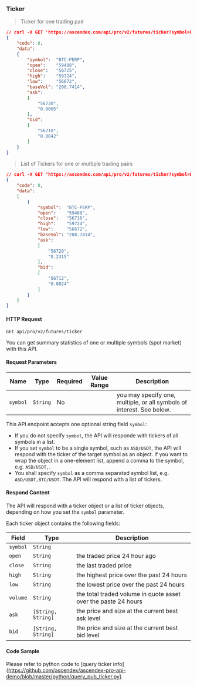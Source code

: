 ### Ticker

> Ticker for one trading pair

```json
// curl -X GET 'https://ascendex.com/api/pro/v2/futures/ticker?symbol=BTC-PERP'
{
    "code": 0,
    "data":
    {
        "symbol":  "BTC-PERP",
        "open":    "59488",
        "close":   "56725",
        "high":    "59724",
        "low":     "56672",
        "baseVol": "208.7414",
        "ask":
        [
            "56730",
            "0.0005"
        ],
        "bid":
        [
            "56710",
            "0.0042"
        ]
    }
}
```

> List of Tickers for one or multiple trading pairs

```json
// curl -X GET "https://ascendex.com/api/pro/v2/futures/ticker?symbol=BTC-PERP,"
{
    "code": 0,
    "data":
    [
        {
            "symbol":  "BTC-PERP",
            "open":    "59488",
            "close":   "56716",
            "high":    "59724",
            "low":     "56672",
            "baseVol": "208.7414",
            "ask":
            [
                "56720",
                "0.2315"
            ],
            "bid":
            [
                "56712",
                "0.0024"
            ]
        }
    ]
}
```

#### HTTP Request

`GET api/pro/v2/futures/ticker`

You can get summary statistics of one or multiple symbols (spot market) with this API. 

#### Request Parameters

Name       | Type      | Required | Value Range | Description
-----------| --------- | -------- | ----------- | ---------------
`symbol`   | `String`  |  No      |             | you may specify one, multiple, or all symbols of interest. See below.


This API endpoint accepts one optional string field `symbol`: 

* If you do not specify `symbol`, the API will responde with tickers of all symbols in a list. 
* If you set `symbol` to be a single symbol, such as `ASD/USDT`, the API will respond with the ticker of the target symbol as an object. 
  If you want to wrap the object in a one-element list, append a comma to the symbol, e.g. `ASD/USDT,`.
* You shall specify `symbol` as a comma separated symbol list, e.g. `ASD/USDT,BTC/USDT`. The API will respond with a list of tickers. 

#### Respond Content

The API will respond with a ticker object or a list of ticker objects, depending on how you set the `symbol` parameter. 

Each ticker object contains the following fields:

 Field      | Type                 | Description                                                                                 
----------- | -------------------- | --------------------- 
 `symbol`   |  `String`            | 
 `open`     |  `String`            | the traded price 24 hour ago
 `close`    |  `String`            | the last traded price
 `high`     |  `String`            | the highest price over the past 24 hours 
 `low`      |  `String`            | the lowest price over the past 24 hours 
 `volume`   |  `String`            | the total traded volume in quote asset over the paste 24 hours
 `ask`      |  `[String, String]`  | the price and size at the current best ask level
 `bid`      |  `[String, String]`  | the price and size at the current best bid level

#### Code Sample

Please refer to python code to [query ticker info]{https://github.com/ascendex/ascendex-pro-api-demo/blob/master/python/query_pub_ticker.py}
